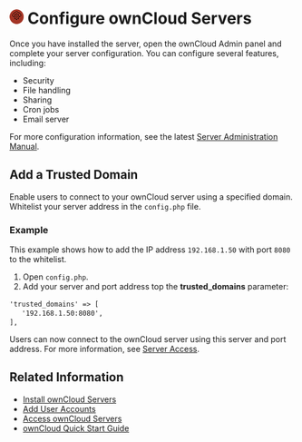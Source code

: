 # ![](../images/configure-sm.png) Configure ownCloud Servers
Once you have installed the server, open the ownCloud Admin panel and complete your server configuration. You can configure several features, including:

- Security
- File handling
- Sharing
- Cron jobs
- Email server

For more configuration information, see the latest [Server Administration Manual](https://doc.owncloud.org/server/latest/admin_manual/configuration/).

## Add a Trusted Domain

Enable users to connect to your ownCloud server using a specified domain. Whitelist your server address in the `config.php` file. 

### Example
This example shows how to add the IP address `192.168.1.50` with port `8080` to the whitelist.

1. Open `config.php`.
2. Add your server and port address top the **trusted_domains** parameter:

```
'trusted_domains' => [
   '192.168.1.50:8080',
],
```

Users can now connect to the ownCloud server using this server and port address. For more information, see [Server Access](access.md). 

## Related Information
* [Install ownCloud Servers](install.md)
* [Add User Accounts](User.md)
* [Access ownCloud Servers](access.md) 
* [ownCloud Quick Start Guide](../README.md)